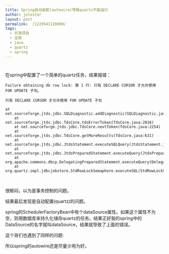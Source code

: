 ```yaml
---
title: Spring自动装配(autowire)导致quartz不能运行
author: jolestar
layout: post
permalink:  /1229541120000/
tags:
  - 开源项目
  - 全部
  - java
  - quartz
  - spring
---
```

# 

在spring中配置了一个简单的quartz任务，结果报错：

    Failure obtaining db row lock: 第 1 行: 只有 DECLARE CURSOR 才允许使用 FOR UPDATE 子句。
    
    只有 DECLARE CURSOR 才允许使用 FOR UPDATE 子句
    
    at net.sourceforge.jtds.jdbc.SQLDiagnostic.addDiagnostic(SQLDiagnostic.java:368)
    	at net.sourceforge.jtds.jdbc.TdsCore.tdsErrorToken(TdsCore.java:2816)
    	at net.sourceforge.jtds.jdbc.TdsCore.nextToken(TdsCore.java:2254)
    	at net.sourceforge.jtds.jdbc.TdsCore.getMoreResults(TdsCore.java:631)
    	at net.sourceforge.jtds.jdbc.JtdsStatement.executeSQLQuery(JtdsStatement.java:477)
    	at net.sourceforge.jtds.jdbc.JtdsPreparedStatement.executeQuery(JtdsPreparedStatement.java:777)
    	at org.apache.commons.dbcp.DelegatingPreparedStatement.executeQuery(DelegatingPreparedStatement.java:91)
    	at org.quartz.impl.jdbcjobstore.StdRowLockSemaphore.executeSQL(StdRowLockSemaphore.java:92)

 

很郁闷，以为是事务控制的问题。

结果最后发现是自动配置(quartz)的问题。

spring的SchedulerFactoryBean中有个dataSource属性。如果这个属性不为空，则用数据库来持久化储存quartz的任务。结果正好我的spring中的DataSource的名字就叫dataSource，结果就导致了上面的错误。

这个哥们也遇到了同样的问题:

 

所以spring的autowire还是尽量少用为好。

